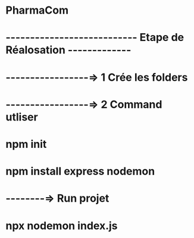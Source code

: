 # PharmaCom
# --------------------------- Etape de Réalosation -------------
# -----------------=> 1 Crée les folders
# -----------------=> 2 Command utliser
   # npm init
   # npm install express nodemon
# --------=> Run projet 
   # npx nodemon index.js
   #
   #
   #
   #
   #
   #
   #
   #
   #
   #
   #
   # 
   #
   #
   #
   #
   #
   #
   #
   #
   #
   #
   #
   #
   #
   #
   #
   #
   #  


